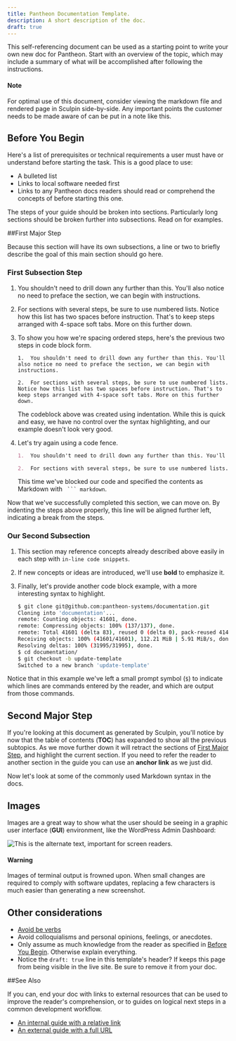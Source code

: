 ```yaml
---
title: Pantheon Documentation Template.
description: A short description of the doc.
draft: true
---
```


This self-referencing document can be used as a starting point to write your own new doc for Pantheon. Start with an overview of the topic, which may include a summary of what will be accomplished after following the instructions. 

<div class="alert alert-info">
<h4 class="info">Note</h4><p markdown="1">For optimal use of this document, consider viewing the markdown file and rendered page in Sculpin side-by-side. Any important points the customer needs to be made aware of can be put in a note like this.
</p>
</div>

## Before You Begin

Here's a list of prerequisites or technical requirements a user must have or understand before starting the task. This is a good place to use:

 - A bulleted list
 - Links to local software needed first
 - Links to any Pantheon docs readers should read or comprehend the concepts of before starting this one.

The steps of your guide should be broken into sections. Particularly long sections should be broken further into subsections. Read on for examples.

##First Major Step

Because this section will have its own subsections, a line or two to briefly describe the goal of this main section should go here.

### First Subsection Step

1.  You shouldn't need to drill down any further than this. You'll also notice no need to preface the section, we can begin with instructions.

2.  For sections with several steps, be sure to use numbered lists. Notice how this list has two spaces before instruction. That's to keep steps arranged with 4-space soft tabs. More on this further down.

3.  To show you how we're spacing ordered steps, here's the previous two steps in code block form.

        1.  You shouldn't need to drill down any further than this. You'll also notice no need to preface the section, we can begin with instructions.

        2.  For sections with several steps, be sure to use numbered lists. Notice how this list has two spaces before instruction. That's to keep steps arranged with 4-space soft tabs. More on this further down.

    The codeblock above was created using indentation. While this is quick and easy, we have no control over the syntax highlighting, and our example doesn't look very good.

4.  Let's try again using a code fence.

    ``` markdown
    1.  You shouldn't need to drill down any further than this. You'll also notice no need to preface the section, we can begin with instructions.

    2.  For sections with several steps, be sure to use numbered lists. Notice how this list has two spaces before instruction. That's to keep steps arranged with 4-space soft tabs. More on this further down.
    ```

    This time we've blocked our code and specified the contents as Markdown with ` ``` markdown`.

Now that we've successfully completed this section, we can move on. By indenting the steps above properly, this line will be aligned further left, indicating a break from the steps.

### Our Second Subsection

1.  This section may reference concepts already described above easily in each step with `in-line code snippets`.

2.  If new concepts or ideas are introduced, we'll use **bold** to emphasize it.

3.  Finally, let's provide another code block example, with a more interesting syntax to highlight.

    ``` bash
    $ git clone git@github.com:pantheon-systems/documentation.git
    Cloning into 'documentation'...
    remote: Counting objects: 41601, done.
    remote: Compressing objects: 100% (137/137), done.
    remote: Total 41601 (delta 83), reused 0 (delta 0), pack-reused 41463
    Receiving objects: 100% (41601/41601), 112.21 MiB | 5.91 MiB/s, done.
    Resolving deltas: 100% (31995/31995), done.
    $ cd documentation/
    $ git checkout -b update-template
    Switched to a new branch 'update-template'
    ```

Notice that in this example we've left a small prompt symbol (`$`) to indicate which lines are commands entered by the reader, and which are output from those commands.

## Second Major Step

If you're looking at this document as generated by Sculpin, you'll notice by now that the table of contents (**TOC**) has expanded to show all the previous subtopics. As we move further down it will retract the sections of [First Major Step](#first-major-step), and highlight the current section. If you need to refer the reader to another section in the guide you can use an **anchor link** as we just did.

Now let's look at some of the commonly used Markdown syntax in the docs.

## Images

Images are a great way to show what the user should be seeing in a graphic user interface (**GUI**) environment, like the WordPress Admin Dashboard:

![This is the alternate text, important for screen readers.](/docs/assets/images/WordPress_Pantheon-Cache-Settings.png "This is the image title text.")

<div class="alert alert-danger" role="alert">
<h4 class="info">Warning</h4><p markdown="1">Images of terminal output is frowned upon. When small changes are required to comply with software updates, replacing a few characters is much easier than generating a new screenshot.</p>
</div>

## Other considerations

 - [Avoid be verbs](http://writing.rocks/to-be-or-not-to-be/)
 - Avoid colloquialisms and personal opinions, feelings, or anecdotes.
 - Only assume as much knowledge from the reader as specified in [Before You Begin](#before-you-begin). Otherwise explain everything.
 - Notice the `draft: true` line in this template's header? If keeps this page from being visible in the live site. Be sure to remove it from your doc.

##See Also

If you can, end your doc with links to external resources that can be used to improve the reader's comprehension, or to guides on logical next steps in a common development workflow.

 - [An internal guide with a relative link](/docs/get-started)  
 - [An external guide with a full URL](http://writing.rocks/)
